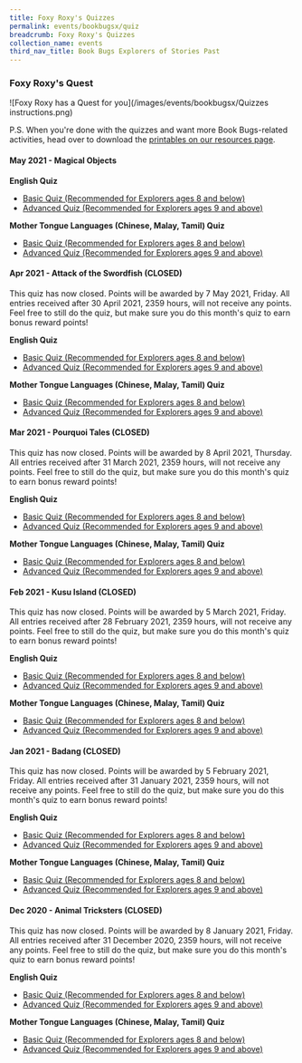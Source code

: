 ```yaml
---
title: Foxy Roxy's Quizzes
permalink: events/bookbugsx/quiz
breadcrumb: Foxy Roxy's Quizzes
collection_name: events
third_nav_title: Book Bugs Explorers of Stories Past
---
```


### Foxy Roxy's Quest

![Foxy Roxy has a Quest for you](/images/events/bookbugsx/Quizzes instructions.png)

P.S. When you're done with the quizzes and want more Book Bugs-related activities, head over to download the [printables on our resources page](/events/bookbugsx/resources#printables).

#### May 2021 - Magical Objects

**English Quiz**

* <a href="https://docs.google.com/forms/d/e/1FAIpQLSeYi7AHSlMJVwddYtGu0blbG5y1TVoEuJrZ0ybc64grx7OLzQ/viewform?usp=sf_link" target="_blank" rel="noopener noreferrer">Basic Quiz (Recommended for Explorers ages 8 and below)</a>
* <a href="https://docs.google.com/forms/d/e/1FAIpQLSdqrRYj0-TAmOi2JfGm3Ru9hEQlQKHxXUlkBOaRe7M6UropdA/viewform?usp=sf_link" target="_blank" rel="noopener noreferrer">Advanced Quiz (Recommended for Explorers ages 9 and above)</a>

**Mother Tongue Languages (Chinese, Malay, Tamil) Quiz**

* <a href="https://docs.google.com/forms/d/e/1FAIpQLSdsfuW1qA_nKf-p40VHK_7Qi-gHGyqn33lj8g_xIMAUlkpAYw/viewform?usp=sf_link" target="_blank" rel="noopener noreferrer">Basic Quiz (Recommended for Explorers ages 8 and below)</a>
* <a href="https://docs.google.com/forms/d/e/1FAIpQLSeKVMtezi723IKAsddI_Bx8tUPIVl3v5MpiiZzFlRHAjgn5Ow/viewform?usp=sf_link" target="_blank" rel="noopener noreferrer">Advanced Quiz (Recommended for Explorers ages 9 and above)</a>

#### Apr 2021 - Attack of the Swordfish (CLOSED)

This quiz has now closed. Points will be awarded by 7 May 2021, Friday. All entries received after 30 April 2021, 2359 hours, will not receive any points. Feel free to still do the quiz, but make sure you do this month's quiz to earn bonus reward points!

**English Quiz**

* <a href="https://docs.google.com/forms/d/e/1FAIpQLSfkwYerCvSSBos-_prPLYQ4_EZzIIQ-KlR4zBBZV_uWLGDCag/viewform?usp=sf_link" target="_blank" rel="noopener noreferrer">Basic Quiz (Recommended for Explorers ages 8 and below)</a>
* <a href="https://docs.google.com/forms/d/e/1FAIpQLScSJ-vR-6mu1pJbKmpSSnF_rEtRmfanBsxoHYmgqT8uQzX_fg/viewform?usp=sf_link" target="_blank" rel="noopener noreferrer">Advanced Quiz (Recommended for Explorers ages 9 and above)</a>

**Mother Tongue Languages (Chinese, Malay, Tamil) Quiz**

* <a href="https://docs.google.com/forms/d/e/1FAIpQLSeXZ27OXonmhP4hi3c4Xo178qdZzE8exoXdR2z8N3v60tHP-Q/viewform?usp=sf_link" target="_blank" rel="noopener noreferrer">Basic Quiz (Recommended for Explorers ages 8 and below)</a>
* <a href="https://docs.google.com/forms/d/e/1FAIpQLSc9mPjLY_BP70nUUXKfxmIzFbh1S4Y09-HzvOiJyaNdV-9gYg/viewform?usp=sf_link" target="_blank" rel="noopener noreferrer">Advanced Quiz (Recommended for Explorers ages 9 and above)</a>

#### Mar 2021 - Pourquoi Tales (CLOSED)

This quiz has now closed. Points will be awarded by 8 April 2021, Thursday. All entries received after 31 March 2021, 2359 hours, will not receive any points. Feel free to still do the quiz, but make sure you do this month's quiz to earn bonus reward points!

**English Quiz**

* <a href="https://docs.google.com/forms/d/e/1FAIpQLSfWOmz7VuAFnVXEV3QDknapli6iUvTw0LacJEL_z6impSgmuw/viewform?usp=sf_link" target="_blank" rel="noopener noreferrer">Basic Quiz (Recommended for Explorers ages 8 and below)</a>
* <a href="https://docs.google.com/forms/d/e/1FAIpQLScbOB5tVF9E_XBrUr_4g4q5arvY_kAV0g4wSI4LK-bzQBy2NQ/viewform?usp=sf_link" target="_blank" rel="noopener noreferrer">Advanced Quiz (Recommended for Explorers ages 9 and above)</a>

**Mother Tongue Languages (Chinese, Malay, Tamil) Quiz**

* <a href="https://docs.google.com/forms/d/e/1FAIpQLSdJRblMwynGGQtH58WOSPzVJwCaAD-8voWM7KwFN2danTpuFQ/viewform?usp=sf_link" target="_blank" rel="noopener noreferrer">Basic Quiz (Recommended for Explorers ages 8 and below)</a>
* <a href="https://docs.google.com/forms/d/e/1FAIpQLSfWJOnmdGl-y4WKTqJ23c1e9nXNAWT2al8yT2tv_4BnkBiXxA/viewform?usp=sf_link" target="_blank" rel="noopener noreferrer">Advanced Quiz (Recommended for Explorers ages 9 and above)</a>

#### Feb 2021 - Kusu Island (CLOSED)

This quiz has now closed. Points will be awarded by 5 March 2021, Friday. All entries received after 28 February 2021, 2359 hours, will not receive any points. Feel free to still do the quiz, but make sure you do this month's quiz to earn bonus reward points!

**English Quiz**

* <a href="https://docs.google.com/forms/d/e/1FAIpQLSdDJvxb6MkYGOjw2IoN3hEqBCNR8duPNKuyNFf23gQaP9dcBg/viewform?usp=sf_link" target="_blank" rel="noopener noreferrer">Basic Quiz (Recommended for Explorers ages 8 and below)</a>
* <a href="https://docs.google.com/forms/d/e/1FAIpQLScKCgHKdmwjkpRcbtCSW1u2CVAMrOEV8SCSS_XzqQLWECMfCg/viewform?usp=sf_link" target="_blank" rel="noopener noreferrer">Advanced Quiz (Recommended for Explorers ages 9 and above)</a>

**Mother Tongue Languages (Chinese, Malay, Tamil) Quiz**

* <a href="https://docs.google.com/forms/d/e/1FAIpQLSeSlZN9DajO77fFbxmrn-KPj8mL0tIamuoLOR03mst8flYP3A/viewform?usp=sf_link" target="_blank" rel="noopener noreferrer">Basic Quiz (Recommended for Explorers ages 8 and below)</a>
* <a href="https://docs.google.com/forms/d/e/1FAIpQLSeSbDZlLVYt_FoUstzMM8oQI5yEJFB26dN6zeFQkxmoFoEDcQ/viewform?usp=sf_link" target="_blank" rel="noopener noreferrer">Advanced Quiz (Recommended for Explorers ages 9 and above)</a>

#### Jan 2021 - Badang (CLOSED)

This quiz has now closed. Points will be awarded by 5 February 2021, Friday. All entries received after 31 January 2021, 2359 hours, will not receive any points. Feel free to still do the quiz, but make sure you do this month's quiz to earn bonus reward points!

**English Quiz**

* <a href="https://forms.gle/RRG5jkmdDADL6qVAA" target="_blank" rel="noopener noreferrer">Basic Quiz (Recommended for Explorers ages 8 and below)</a>
* <a href="https://forms.gle/1b3C4iqkrkFr2JJGA" target="_blank" rel="noopener noreferrer">Advanced Quiz (Recommended for Explorers ages 9 and above)</a>

**Mother Tongue Languages (Chinese, Malay, Tamil) Quiz**

* <a href="https://forms.gle/DGEg4vJZsP4z72PTA" target="_blank" rel="noopener noreferrer">Basic Quiz (Recommended for Explorers ages 8 and below)</a>
* <a href="https://forms.gle/atgRv2KXXo2vKQz18" target="_blank" rel="noopener noreferrer">Advanced Quiz (Recommended for Explorers ages 9 and above)</a>

#### Dec 2020 - Animal Tricksters (CLOSED)

This quiz has now closed. Points will be awarded by 8 January 2021, Friday. All entries received after 31 December 2020, 2359 hours, will not receive any points. Feel free to still do the quiz, but make sure you do this month's quiz to earn bonus reward points!

**English Quiz**

* <a href="https://forms.gle/uYkhUBjrMGkzVM5G8" target="_blank" rel="noopener noreferrer">Basic Quiz (Recommended for Explorers ages 8 and below)</a>
* <a href="https://forms.gle/4UonWt6o4fzHoGPk9" target="_blank" rel="noopener noreferrer">Advanced Quiz (Recommended for Explorers ages 9 and above)</a>

**Mother Tongue Languages (Chinese, Malay, Tamil) Quiz**

* <a href="https://forms.gle/ZVypDAqvSweqjhsY8" target="_blank" rel="noopener noreferrer">Basic Quiz (Recommended for Explorers ages 8 and below)</a>
* <a href="https://forms.gle/wug7m65jUgrN2HKb6" target="_blank" rel="noopener noreferrer">Advanced Quiz (Recommended for Explorers ages 9 and above)</a>
